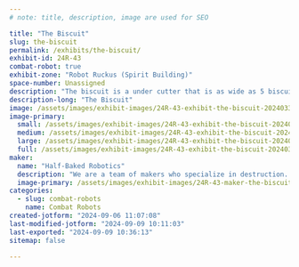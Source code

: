 ```yaml
---
# note: title, description, image are used for SEO

title: "The Biscuit"
slug: the-biscuit
permalink: /exhibits/the-biscuit/
exhibit-id: 24R-43
combat-robot: true
exhibit-zone: "Robot Ruckus (Spirit Building)"
space-number: Unassigned
description: "The biscuit is a under cutter that is as wide as 5 biscuits"
description-long: "The Biscuit"
image: /assets/images/exhibit-images/24R-43-exhibit-the-biscuit-20240331-163647-large.jpg
image-primary: 
  small: /assets/images/exhibit-images/24R-43-exhibit-the-biscuit-20240331-163647-small.jpg
  medium: /assets/images/exhibit-images/24R-43-exhibit-the-biscuit-20240331-163647-medium.jpg
  large: /assets/images/exhibit-images/24R-43-exhibit-the-biscuit-20240331-163647-large.jpg
  full: /assets/images/exhibit-images/24R-43-exhibit-the-biscuit-20240331-163647-full.jpg
maker: 
  name: "Half-Baked Robotics"
  description: "We are a team of makers who specialize in destruction. We have been operating as a team since 2023."
  image-primary: /assets/images/exhibit-images/24R-43-maker-the-biscuit-img-0802-medium.jpg
categories: 
  - slug: combat-robots
    name: Combat Robots
created-jotform: "2024-09-06 11:07:08"
last-modified-jotform: "2024-09-09 10:11:03"
last-exported: "2024-09-09 10:36:13"
sitemap: false

---
```

